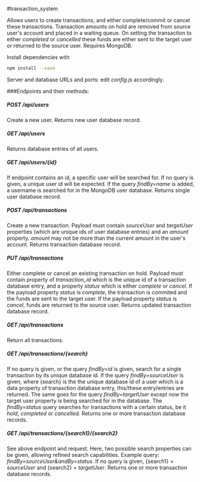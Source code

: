 #transaction_system

Allows users to create transactions, and either complete/commit or cancel these transactions. Transaction amounts on hold are removed from source user's account and placed in a waiting queue. On setting the transaction to either *completed* or *cancelled* these funds are either sent to the target user or returned to the source user. Requires MongoDB.

Install dependencies with
```bash
npm install --save
```

Server and database URLs and ports: edit *config.js* accordingly.

###Endpoints and their methods:

##### POST /api/users

Create a new user. Returns new user database record.

##### GET /api/users

Returns database entries of all users.

##### GET /api/users/{id}

If endpoint contains an id, a specific user will be searched for. If no query is given, a unique user id will be expected. If the query *findBy=name* is added, a username is searched for in the MongoDB user database. Returns single user database record.

##### POST /api/transactions

Create a new transaction. Payload must contain *sourceUser* and *targetUser* properties (which are unique ids of user database entries) and an *amount* property. *amount* may not be more than the current amount in the user's account. Returns transaction database record.

##### PUT /api/transactions

Either complete or cancel an existing transaction on hold. Payload must contain property of *transaction_id* which is the unique id of a transaction database entry, and a property *status* which is either *complete* or *cancel*. If the payload property *status* is *complete*, the transaction is commited and the funds are sent to the target user. If the payload property *status* is *cancel*, funds are returned to the source user. Returns updated transaction database record.

##### GET /api/transactions

Return all transactions.

##### GET /api/transactions/{search}

If no query is given, or the query *findBy=id* is given, search for a single transaction by its unique database id. If the query *findBy=sourceUser* is given, where {search} is the the unique database id of a user which is a data property of tranasction database entry, this/these entry/entries are returned. The same goes for the query *findBy=targetUser* except now the target user property is being searched for in the database. The *findBy=status* query searches for transactions with a certain status, be it *hold*, *completed* or *cancelled*. Returns one or more transaction database records.

##### GET /api/transactions/{search1}/{search2}

See above endpoint and request. Here, two possible search properties can be given, allowing refined search capabilities. Example query: *findBy=sourceUser&andBy=status*. If no query is given, {search1} = *sourceUser* and {search2} = *targetUser*. Returns one or more transaction database records.
